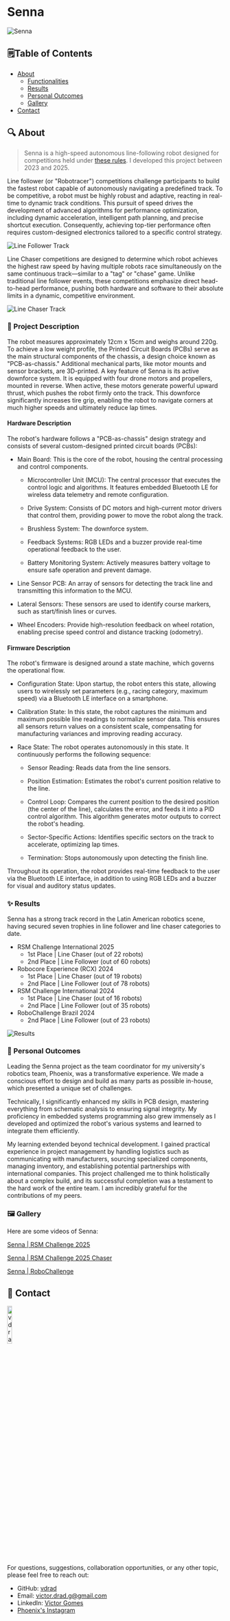 # Senna

![Senna](https://drive.google.com/thumbnail?id=1InB_cFF98jUtCHBEwiU5T0KlEZ4VdzLn&sz=w1000)

## 🗒️Table of Contents
- [About](#-about)
    - [Functionalities](#️-functionalities)
    - [Results](#-results)
    - [Personal Outcomes](#-personal-outcomes)
    - [Gallery](#️-gallery)
- [Contact](#️-contact)
 
## 🔍️ About

> Senna is a high-speed autonomous line-following robot designed for competitions held under [these rules](https://robocore-eventos.s3.sa-east-1.amazonaws.com/public/RoboCore_Seguidor_de_Linha_Regras_RSM.pdf). I developed this project between 2023 and 2025.

Line follower (or "Robotracer") competitions challenge participants to build the fastest robot capable of autonomously navigating a predefined track. To be competitive, a robot must be highly robust and adaptive, reacting in real-time to dynamic track conditions. This pursuit of speed drives the development of advanced algorithms for performance optimization, including dynamic acceleration, intelligent path planning, and precise shortcut execution. Consequently, achieving top-tier performance often requires custom-designed electronics tailored to a specific control strategy.

![Line Follower Track](https://drive.google.com/thumbnail?id=1MVrIEEDyGBtWrrQ5uzuDhpggOtMH5DNJ&sz=w1000)

Line Chaser competitions are designed to determine which robot achieves the highest raw speed by having multiple robots race simultaneously on the same continuous track—similar to a "tag" or "chase" game. Unlike traditional line follower events, these competitions emphasize direct head-to-head performance, pushing both hardware and software to their absolute limits in a dynamic, competitive environment.

![Line Chaser Track](https://drive.google.com/thumbnail?id=1fivYINAUqBAVwBhmc9mDx1_7ys_pw88B&sz=w1000)

### 🚀 Project Description

The robot measures approximately 12cm x 15cm and weighs around 220g. To achieve a low weight profile, the Printed Circuit Boards (PCBs) serve as the main structural components of the chassis, a design choice known as "PCB-as-chassis." Additional mechanical parts, like motor mounts and sensor brackets, are 3D-printed. A key feature of Senna is its active downforce system. It is equipped with four drone motors and propellers, mounted in reverse. When active, these motors generate powerful upward thrust, which pushes the robot firmly onto the track. This downforce significantly increases tire grip, enabling the robot to navigate corners at much higher speeds and ultimately reduce lap times.

#### Hardware Description

The robot's hardware follows a "PCB-as-chassis" design strategy and consists of several custom-designed printed circuit boards (PCBs):

- Main Board: This is the core of the robot, housing the central processing and control components.

    - Microcontroller Unit (MCU): The central processor that executes the control logic and algorithms. It features embedded Bluetooth LE for wireless data telemetry and remote configuration.

    - Drive System: Consists of DC motors and high-current motor drivers that control them, providing power to move the robot along the track.

    - Brushless System: The downforce system.

    - Feedback Systems: RGB LEDs and a buzzer provide real-time operational feedback to the user.

    - Battery Monitoring System: Actively measures battery voltage to ensure safe operation and prevent damage.

- Line Sensor PCB: An array of sensors for detecting the track line and transmitting this information to the MCU.

- Lateral Sensors: These sensors are used to identify course markers, such as start/finish lines or curves.

- Wheel Encoders: Provide high-resolution feedback on wheel rotation, enabling precise speed control and distance tracking (odometry).


#### Firmware Description

The robot's firmware is designed around a state machine, which governs the operational flow.

- Configuration State: Upon startup, the robot enters this state, allowing users to wirelessly set parameters (e.g., racing category, maximum speed) via a Bluetooth LE interface on a smartphone.

- Calibration State: In this state, the robot captures the minimum and maximum possible line readings to normalize sensor data. This ensures all sensors return values on a consistent scale, compensating for manufacturing variances and improving reading accuracy.

- Race State: The robot operates autonomously in this state. It continuously performs the following sequence:

    - Sensor Reading: Reads data from the line sensors.

    - Position Estimation: Estimates the robot's current position relative to the line.

    - Control Loop: Compares the current position to the desired position (the center of the line), calculates the error, and feeds it into a PID control algorithm. This algorithm generates motor outputs to correct the robot's heading.

    - Sector-Specific Actions: Identifies specific sectors on the track to accelerate, optimizing lap times.

    - Termination: Stops autonomously upon detecting the finish line.

Throughout its operation, the robot provides real-time feedback to the user via the Bluetooth LE interface, in addition to using RGB LEDs and a buzzer for visual and auditory status updates.

### ✨ Results

Senna has a strong track record in the Latin American robotics scene, having secured seven trophies in line follower and line chaser categories to date.

- RSM Challenge International 2025
    - 1st Place | Line Chaser  (out of 22 robots)
    - 2nd Place | Line Follower (out of 60 robots)
- Robocore Experience (RCX) 2024
    - 1st Place | Line Chaser (out of 19 robots)
    - 2nd Place | Line Follower (out of 78 robots)
- RSM Challenge International 2024
    - 1st Place | Line Chaser (out of 16 robots)
    - 2nd Place | Line Follower (out of 35 robots)
- RoboChallenge Brazil 2024
    - 2nd Place | Line Follower (out of 23 robots)

![Results](https://drive.google.com/thumbnail?id=1Vsxj1wo7xdSCsXazQK-bIF-c-h3dmqHp&sz=w1000)

### 📝 Personal Outcomes

Leading the Senna project as the team coordinator for my university's robotics team, Phoenix, was a transformative experience. We made a conscious effort to design and build as many parts as possible in-house, which presented a unique set of challenges.

Technically, I significantly enhanced my skills in PCB design, mastering everything from schematic analysis to ensuring signal integrity. My proficiency in embedded systems programming also grew immensely as I developed and optimized the robot's various systems and learned to integrate them efficiently.

My learning extended beyond technical development. I gained practical experience in project management by handling logistics such as communicating with manufacturers, sourcing specialized components, managing inventory, and establishing potential partnerships with international companies. This project challenged me to think holistically about a complex build, and its successful completion was a testament to the hard work of the entire team. I am incredibly grateful for the contributions of my peers.

### 🖼️ Gallery

Here are some videos of Senna:

[Senna | RSM Challenge 2025](https://youtu.be/6gOFQNeKEkI)

[Senna | RSM Challenge 2025 Chaser](https://youtube.com/shorts/MpbdJeK2hgk?feature=share)

[Senna | RoboChallenge](https://youtube.com/shorts/gfrDhgjhIZA?feature=share)

## 💬 Contact
[
    <img
        src="https://images.weserv.nl/?url=https://avatars.githubusercontent.com/u/145018309?v=4&fit=cover&mask=circle&maxage=7d" 
        width=15%
        title="GitHub Profile"
        alt="vdrad"
    />
](https://github.com/vdrad)

For questions, suggestions, collaboration opportunities, or any other topic, please feel free to reach out:

- GitHub:   [vdrad](https://github.com/vdrad)
- Email:    victor.drad.g@gmail.com
- LinkedIn: [Victor Gomes](https://www.linkedin.com/in/victor-g-582b5911b/)
- [Phoenix's Instagram](https://instagram.com/phoenixunicamp)


